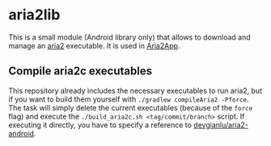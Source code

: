 # aria2lib

This is a small module (Android library only) that allows to download and manage an [aria2](https://github.com/aria2/aria2) executable. It is used in [Aria2App](https://github.com/jiangjiali/Aria2-Android).

## Compile aria2c executables
This repository already includes the necessary executables to run aria2, but if you want to build them yourself with `./gradlew compileAria2 -Pforce`.
The task will simply delete the current executables (because of the `force` flag) and execute the `./build_aria2c.sh <tag/commit/branch>` script. 
If executing it directly, you have to specify a reference to [devgianlu/aria2-android](https://github.com/devgianlu/aria2-android). 
